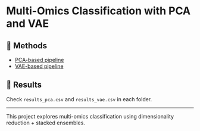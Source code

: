 # Multi-Omics Classification with PCA and VAE

## 📁 Methods

- [PCA-based pipeline](./pca_model/pca_pipeline.py)
- [VAE-based pipeline](./vae_model/vae_pipeline.py)

## 📄 Results
Check `results_pca.csv` and `results_vae.csv` in each folder.

---

This project explores multi-omics classification using dimensionality reduction + stacked ensembles.
